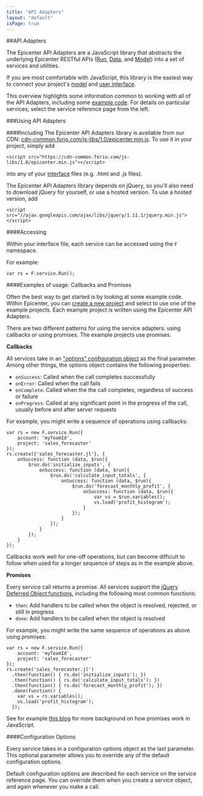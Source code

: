 ```yaml
---
title: "API Adapters"
layout: "default"
isPage: true
---
```


##API Adapters

The Epicenter API Adapters are a JavaScript library that abstracts the underlying Epicenter RESTful APIs ([Run](../aggregate_run_api/), [Data](../data_api/), and [Model](../model_apis/)) into a set of services and utilities. 

If you are most comfortable with JavaScript, this library is the easiest way to connect your project's [model](../writing_your_model/) and [user interface](../creating_your_interface).

This overview highlights some information common to working with all of the API Adapters, including some [example code](#example). For details on particular services, select the service reference page from the left.


###Using API Adapters

####Including
The Epicenter API Adapters library is available from our CDN: [cdn-common.forio.com/js-libs/1.0/epicenter.min.js](https://cdn-common.forio.com/js-libs/1.0/epicenter.min.js). To use it in your project, simply add

	<script src="https://cdn-common.forio.com/js-libs/1.0/epicenter.min.js"></script>
	
into any of your [interface](../creating_your_interface/) files (e.g. .html and .js files). 

The Epicenter API Adapters library depends on jQuery, so you'll also need to download jQuery for yourself, or use a hosted version. To use a hosted version, add

	<script src="//ajax.googleapis.com/ajax/libs/jquery/1.11.1/jquery.min.js"></script>


####Accessing

Within your interface file, each service can be accessed using the `F` namespace. 

For example:

	var rs = F.service.Run();

<a name="example"></a>
####Examples of usage: Callbacks and Promises

Often the best way to get started is by looking at some example code. Within Epicenter, you can [create a new project](../project_admin/) and select to use one of the example projects. Each example project is written using the Epicenter API Adapters.

There are two different patterns for using the service adapters: using callbacks or using promises. The example projects use promises.

**Callbacks**

All services take in an ["options" configuration object](#configuration) as the final parameter. Among other things, the options object contains the following properties:

* `onSuccess`: Called when the call completes successfully
* `onError`: Called when the call fails
* `onComplete`: Called when the the call completes, regardless of success or failure
* `onProgress`: Called at any significant point in the progress of the call, usually before and after server requests

For example, you might write a sequence of operations using callbacks:

	var rs = new F.service.Run({
		account: 'myTeamId', 
		project: 'sales_forecaster'
	});
	rs.create({'sales_forecaster.jl'}, {
	    onSuccess: function (data, $run){
	        $run.do('initialize_inputs', {
	            onSuccess: function (data, $run){
	                $run.do('calculate_input_totals', {
	                    onSuccess: function (data, $run){
	                        $run.do('forecast_monthly_profit', {
	                        	onSuccess: function (data, $run){
	                        		var vs = $run.variables();
        							vs.load('profit_histogram'); 
	                        	}
	                        });
	                    }
	                });
	            }
	        });
	    }
	});	

Callbacks work well for one-off operations, but can become difficult to follow when used for a longer sequence of steps as in the example above.

**Promises**

Every service call returns a promise. All services support the [jQuery Deferred Object functions](http://api.jquery.com/category/deferred-object/), including the following most common functions: 

* `then`: Add handlers to be called when the object is resolved, rejected, or still in progress
* `done`: Add handlers to be called when the object is resolved

For example, you might write the same sequence of operations as above using promises:

	var rs = new F.service.Run({
		account: 'myTeamId', 
		project: 'sales_forecaster'
	});
	rs.create('sales_forecaster.jl')
      .then(function() { rs.do('initialize_inputs'); })
      .then(function() { rs.do('calculate_input_totals'); })
      .then(function() { rs.do('forecast_monthly_profit'); })
      .done(function() {
        var vs = rs.variables();
        vs.load('profit_histogram');
      });

See for example [this blog](http://blog.parse.com/2013/01/29/whats-so-great-about-javascript-promises/) for more background on how promises work in JavaScript.


<a name="configuration"></a>
####Configuration Options

Every service takes in a configuration options object as the last parameter. This optional parameter allows you to override any of the default configuration options.

Default configuration options are described for each service on the service reference page. You can override them when you create a service object, and again whenever you make a call. 
